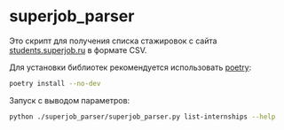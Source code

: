 # superjob_parser

Это скрипт для получения списка стажировок с сайта [students.superjob.ru](https://students.superjob.ru/) в формате CSV.

Для установки библиотек рекомендуется использовать [poetry](https://python-poetry.org/):

```sh
poetry install --no-dev
```

Запуск с выводом параметров:

```sh
python ./superjob_parser/superjob_parser.py list-internships --help
```

